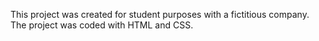 This project was created for student purposes with a fictitious company. The project was coded with HTML and CSS.
